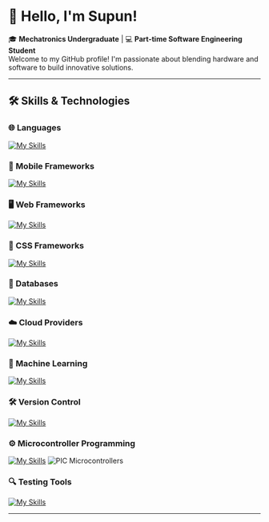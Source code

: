 
<!--
**SupunNarangoda/SupunNarangoda** is a ✨ _special_ ✨ repository because its `README.md` (this file) appears on your GitHub profile.

Here are some ideas to get you started:

- 🔭 I’m currently working on ...
- 🌱 I’m currently learning ...
- 👯 I’m looking to collaborate on ...
- 🤔 I’m looking for help with ...
- 💬 Ask me about ...
- 📫 How to reach me: ...
- 😄 Pronouns: ...
- ⚡ Fun fact: ...
-->
# 👋 Hello, I'm Supun!

🎓 **Mechatronics Undergraduate** | 💻 **Part-time Software Engineering Student**  
Welcome to my GitHub profile! I'm passionate about blending hardware and software to build innovative solutions.

---


## 🛠️ Skills & Technologies

### 🌐 Languages

[![My Skills](https://skillicons.dev/icons?i=js,python,c,java,html,css,php,dart,matlab)](https://skillicons.dev)


### 📱 Mobile Frameworks

[![My Skills](https://skillicons.dev/icons?i=flutter,react)](https://skillicons.dev)

### 🖥️ Web Frameworks

[![My Skills](https://skillicons.dev/icons?i=express)](https://skillicons.dev)

### 🎨 CSS Frameworks

[![My Skills](https://skillicons.dev/icons?i=bootstrap,tailwind)](https://skillicons.dev)

### 💾 Databases

[![My Skills](https://skillicons.dev/icons?i=mysql,sqlite)](https://skillicons.dev)

### ☁️ Cloud Providers

[![My Skills](https://skillicons.dev/icons?i=firebase)](https://skillicons.dev)

### 🤖 Machine Learning

[![My Skills](https://skillicons.dev/icons?i=sklearn)](https://skillicons.dev)

### 🛠️ Version Control

[![My Skills](https://skillicons.dev/icons?i=git)](https://skillicons.dev)

### ⚙️ Microcontroller Programming

[![My Skills](https://skillicons.dev/icons?i=arduino)](https://skillicons.dev) 
![PIC Microcontrollers](https://img.shields.io/badge/PIC-000000?style=for-the-badge&logoColor=white)

### 🔍 Testing Tools

[![My Skills](https://skillicons.dev/icons?i=postman)](https://skillicons.dev)

---
